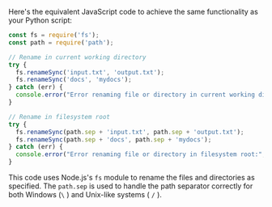  Here's the equivalent JavaScript code to achieve the same functionality as your Python script:

```javascript
const fs = require('fs');
const path = require('path');

// Rename in current working directory
try {
  fs.renameSync('input.txt', 'output.txt');
  fs.renameSync('docs', 'mydocs');
} catch (err) {
  console.error("Error renaming file or directory in current working directory:", err);
}

// Rename in filesystem root
try {
  fs.renameSync(path.sep + 'input.txt', path.sep + 'output.txt');
  fs.renameSync(path.sep + 'docs', path.sep + 'mydocs');
} catch (err) {
  console.error("Error renaming file or directory in filesystem root:", err);
}
```

This code uses Node.js's `fs` module to rename the files and directories as specified. The `path.sep` is used to handle the path separator correctly for both Windows (`\` ) and Unix-like systems ( `/` ).
